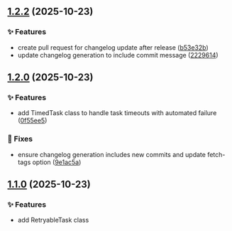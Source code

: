 ## [1.2.2](https://github.com/peremunoz/async-pooler/compare/v1.2.1...v1.2.2) (2025-10-23)

### ✨ Features

* create pull request for changelog update after release ([b53e32b](https://github.com/peremunoz/async-pooler/commit/b53e32b67642b097b6edebeb22ee945e33890cb9))
* update changelog generation to include commit message ([2229614](https://github.com/peremunoz/async-pooler/commit/2229614b9a320ee84ed75e329dcaefb1c79a79e8))
## [1.2.0](https://github.com/peremunoz/async-pooler/compare/v1.1.2...v1.2.0) (2025-10-23)

### ✨ Features

* add TimedTask class to handle task timeouts with automated failure ([0f55ee5](https://github.com/peremunoz/async-pooler/commit/0f55ee5647c9a9bee6803ac8f8bae35d090d20bd))

### 🐞 Fixes

* ensure changelog generation includes new commits and update fetch-tags option ([9e1ac5a](https://github.com/peremunoz/async-pooler/commit/9e1ac5aedf25400b55c954981e326355b6e79a30))
## [1.1.0](https://github.com/peremunoz/async-pooler/compare/v1.0.0...v1.1.0) (2025-10-23)

### ✨ Features

* add RetryableTask class
